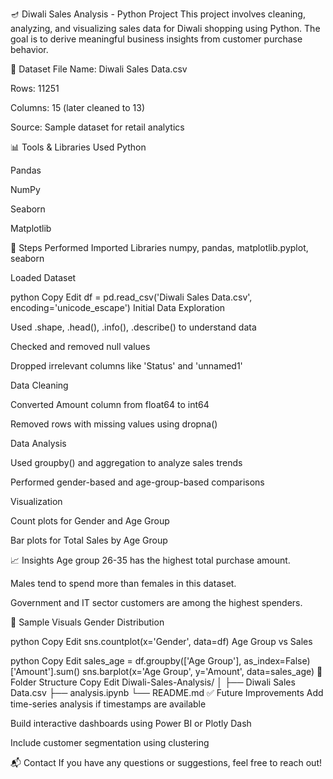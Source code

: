 🪔 Diwali Sales Analysis - Python Project
This project involves cleaning, analyzing, and visualizing sales data for Diwali shopping using Python. The goal is to derive meaningful business insights from customer purchase behavior.

📁 Dataset
File Name: Diwali Sales Data.csv

Rows: 11251

Columns: 15 (later cleaned to 13)

Source: Sample dataset for retail analytics

📊 Tools & Libraries Used
Python

Pandas

NumPy

Seaborn

Matplotlib

🔧 Steps Performed
Imported Libraries
numpy, pandas, matplotlib.pyplot, seaborn

Loaded Dataset

python
Copy
Edit
df = pd.read_csv('Diwali Sales Data.csv', encoding='unicode_escape')
Initial Data Exploration

Used .shape, .head(), .info(), .describe() to understand data

Checked and removed null values

Dropped irrelevant columns like 'Status' and 'unnamed1'

Data Cleaning

Converted Amount column from float64 to int64

Removed rows with missing values using dropna()

Data Analysis

Used groupby() and aggregation to analyze sales trends

Performed gender-based and age-group-based comparisons

Visualization

Count plots for Gender and Age Group

Bar plots for Total Sales by Age Group

📈 Insights
Age group 26-35 has the highest total purchase amount.

Males tend to spend more than females in this dataset.

Government and IT sector customers are among the highest spenders.

📌 Sample Visuals
Gender Distribution

python
Copy
Edit
sns.countplot(x='Gender', data=df)
Age Group vs Sales

python
Copy
Edit
sales_age = df.groupby(['Age Group'], as_index=False)['Amount'].sum()
sns.barplot(x='Age Group', y='Amount', data=sales_age)
📁 Folder Structure
Copy
Edit
Diwali-Sales-Analysis/
│
├── Diwali Sales Data.csv
├── analysis.ipynb
└── README.md
✅ Future Improvements
Add time-series analysis if timestamps are available

Build interactive dashboards using Power BI or Plotly Dash

Include customer segmentation using clustering

📬 Contact
If you have any questions or suggestions, feel free to reach out!
